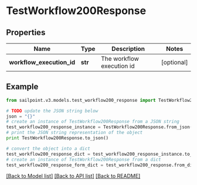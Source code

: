 # TestWorkflow200Response


## Properties

Name | Type | Description | Notes
------------ | ------------- | ------------- | -------------
**workflow_execution_id** | **str** | The workflow execution id | [optional] 

## Example

```python
from sailpoint.v3.models.test_workflow200_response import TestWorkflow200Response

# TODO update the JSON string below
json = "{}"
# create an instance of TestWorkflow200Response from a JSON string
test_workflow200_response_instance = TestWorkflow200Response.from_json(json)
# print the JSON string representation of the object
print TestWorkflow200Response.to_json()

# convert the object into a dict
test_workflow200_response_dict = test_workflow200_response_instance.to_dict()
# create an instance of TestWorkflow200Response from a dict
test_workflow200_response_form_dict = test_workflow200_response.from_dict(test_workflow200_response_dict)
```
[[Back to Model list]](../README.md#documentation-for-models) [[Back to API list]](../README.md#documentation-for-api-endpoints) [[Back to README]](../README.md)


